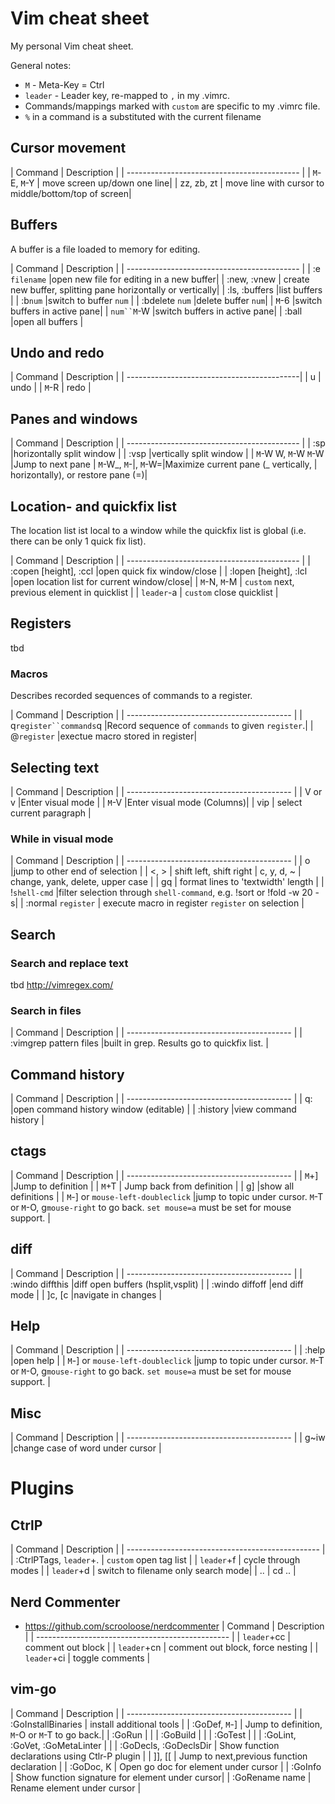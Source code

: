 # Vim cheat sheet
My personal Vim cheat sheet.

General notes:
  * `M` - Meta-Key = Ctrl
  * `leader` - Leader key, re-mapped to `,` in my .vimrc.
  * Commands/mappings marked with `custom` are specific to my .vimrc file.
  * `%` in a command is a substituted with the current filename

## Cursor movement

| Command         | Description              |
| ------------------------------------------- |
| `M`-E, `M`-Y        | move screen up/down one line|
| zz, zb, zt      | move line with cursor to middle/bottom/top of screen|

## Buffers
A buffer is a file loaded to memory for editing.

| Command         | Description              |
| ------------------------------------------- |
| :e `filename`   |open new file for editing in a new buffer|
| :new, :vnew     | create new buffer, splitting pane horizontally or vertically|
| :ls, :buffers   |list buffers              |
| :b`num`         |switch to buffer `num`    |
| :bdelete `num`  |delete buffer `num`|
| `M`-6             |switch buffers in active pane|
| `num``M`-W             |switch buffers in active pane|
| :ball           |open all buffers           |


## Undo and redo
| Command         | Description              |
| -------------------------------------------|
| u               | undo                     |
| `M`-R             | redo                     |

## Panes and windows
| Command         | Description             |
| ------------------------------------------- |
| :sp             |horizontally split window |
| :vsp            |vertically split window   |
| `M`-W W, `M`-W `M`-W  |Jump to next pane
| `M`-W\_, `M`-&#124;, `M`-W=|Maximize current pane (\_ vertically, &#124; horizontally), or restore pane (=)|             

## Location- and quickfix list
The location list ist local to a window while the quickfix list is global (i.e. there can be only 1 quick fix list).

| Command         | Description             |
| ------------------------------------------- |
| :copen [height], :ccl |open quick fix window/close    |
| :lopen [height], :lcl |open location list for current window/close|
|  `M`-N, `M`-M      | `custom` next, previous element in quicklist |
| `leader`-a            | `custom` close quicklist |

## Registers
tbd

### Macros
Describes recorded sequences of commands to a register.

| Command         | Description             |
| ----------------------------------------- |
| q`register``commands`q |Record sequence of `commands` to given `register`.|
| @`register`           |exectue macro stored in register|

## Selecting text
| Command         | Description             |
| ----------------------------------------- |
| V or v          |Enter visual mode        |
| `M`-V             |Enter visual mode (Columns)|
| vip             | select current paragraph |

### While in visual mode
| Command         | Description             |
| ----------------------------------------- |
| o               |jump to other end of selection        |
| <, >            | shift left, shift right
| c, y, d, ~         | change, yank, delete, upper case |
| gq              | format lines to 'textwidth' length |
| !`shell-cmd`          |filter selection through `shell-command`, e.g. !sort or !fold -w 20 -s|
| :normal `register` | execute macro in register `register` on selection |

## Search

### Search and replace text
tbd http://vimregex.com/

### Search in files
| Command         | Description             |
| ----------------------------------------- |
| :vimgrep pattern files |built in grep. Results go to quickfix list. |

## Command history
| Command         | Description             |
| ----------------------------------------- |
| q:              |open command history window (editable)  |
| :history        |view command history     |

## ctags
| Command         | Description             |
| ----------------------------------------- |
| `M`+]            |Jump to definition       |
| `M`+T          | Jump back from definition |
| g]             |show all definitions       |
| `M`-] or `mouse-left-doubleclick` |jump to topic under cursor. `M`-T or `M`-O, g`mouse-right` to go back. `set mouse=a` must be set for mouse support. |

## diff
| Command         | Description             |
| ----------------------------------------- |
| :windo diffthis |diff open buffers (hsplit,vsplit) |
| :windo diffoff  |end diff mode            |
| \]c,  \[c         |navigate in changes      |


## Help
| Command         | Description             |
| ----------------------------------------- |
| :help             |open help              |
| `M`-] or `mouse-left-doubleclick` |jump to topic under cursor. `M`-T or `M`-O, g`mouse-right` to go back. `set mouse=a` must be set for mouse support. |


## Misc
| Command         | Description             |
| ----------------------------------------- |
| g~iw            |change case of word under cursor |


# Plugins
## CtrlP
| Command                | Description             |
| ------------------------------------------------ |
| :CtrlPTags, `leader`+. | `custom` open tag list  |
| `leader`+f             | cycle through modes  |
| `leader`+d             | switch to filename only search mode|
| ..                     | cd .. |

## Nerd Commenter
  * https://github.com/scrooloose/nerdcommenter
| Command                | Description             |
| ------------------------------------------------ |
| `leader`+cc  | comment out block  |
| `leader`+cn  | comment out block, force nesting  |
| `leader`+ci  | toggle comments  |


## vim-go
| Command         | Description             |
| ----------------------------------------- |
| :GoInstallBinaries | install additional tools |
| :GoDef, `M`-]     | Jump to definition, `M`-O or `M`-T to go back.|
| :GoRun          |                         |
| :GoBuild        |                         |
| :GoTest         |                         |
| :GoLint, :GoVet, :GoMetaLinter |                         |
| :GoDecls, :GoDeclsDir | Show function declarations using Ctlr-P plugin |
| ]], [[          | Jump to next,previous function declaration |
| :GoDoc, K       | Open go doc for element under cursor |
| :GoInfo         | Show function signature for element under cursor|
| :GoRename name  | Rename element under cursor |


